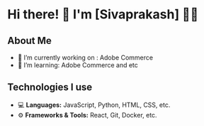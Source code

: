 # Hi there! 👋 I'm [Sivaprakash] 👨‍💻

## About Me
- 💼 I’m currently working on : Adobe Commerce
- 🌱 I’m learning: Adobe Commerce and etc

## Technologies I use
- 💻 **Languages:** JavaScript, Python, HTML, CSS, etc.
- ⚙️ **Frameworks & Tools:** React, Git, Docker, etc.
